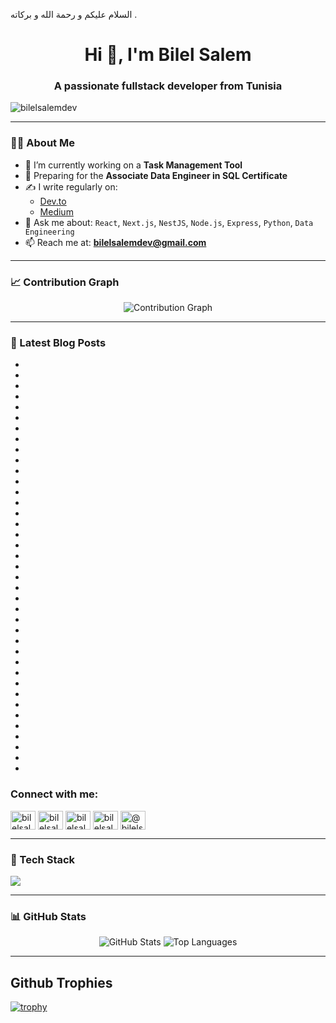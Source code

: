 السلام عليكم و رحمة الله و بركاته . 
<h1 align="center">Hi 👋, I'm Bilel Salem</h1>
<h3 align="center">A passionate fullstack developer from Tunisia</h3>

<p align="left"> <img src="https://komarev.com/ghpvc/?username=bilelsalemdev&label=Profile%20views&color=0e75b6&style=flat" alt="bilelsalemdev" /> </p>

---

### 👨‍💻 About Me

- 🔭 I’m currently working on a **Task Management Tool**
- 🎯 Preparing for the **Associate Data Engineer in SQL Certificate**
- ✍️ I write regularly on:
  - [Dev.to](https://dev.to/bilelsalemdev)
  - [Medium](https://medium.com/@bilelsalemdev)
- 💬 Ask me about:
  `React`, `Next.js`, `NestJS`, `Node.js`, `Express`, `Python`, `Data Engineering`
- 📫 Reach me at: **bilelsalemdev@gmail.com**

---

### 📈 Contribution Graph

<p align="center">
  <img src="https://github-readme-activity-graph.vercel.app/graph?username=bilelsalemdev&bg_color=1a1b27&color=9f9f9f&line=4c8eda&point=ffffff&area=true&hide_border=true" alt="Contribution Graph" />
</p>

---

### 📝 Latest Blog Posts
<!-- BLOG-POST-LIST:START -->

- [](https://github.com/bilelsalemdev/one-hundred-articles/blob/main/Next.js)
- [](https://github.com/bilelsalemdev/one-hundred-articles/blob/main/14:)
- [](https://github.com/bilelsalemdev/one-hundred-articles/blob/main/Server)
- [](https://github.com/bilelsalemdev/one-hundred-articles/blob/main/Components)
- [](https://github.com/bilelsalemdev/one-hundred-articles/blob/main/and)
- [](https://github.com/bilelsalemdev/one-hundred-articles/blob/main/Client)
- [](https://github.com/bilelsalemdev/one-hundred-articles/blob/main/Components)
- [](https://github.com/bilelsalemdev/one-hundred-articles/blob/main/Explained.md)
- [](https://github.com/bilelsalemdev/one-hundred-articles/blob/main/React)
- [](https://github.com/bilelsalemdev/one-hundred-articles/blob/main/19:)
- [](https://github.com/bilelsalemdev/one-hundred-articles/blob/main/The)
- [](https://github.com/bilelsalemdev/one-hundred-articles/blob/main/Future)
- [](https://github.com/bilelsalemdev/one-hundred-articles/blob/main/of)
- [](https://github.com/bilelsalemdev/one-hundred-articles/blob/main/User)
- [](https://github.com/bilelsalemdev/one-hundred-articles/blob/main/Interface)
- [](https://github.com/bilelsalemdev/one-hundred-articles/blob/main/Development.md)
- [](https://github.com/bilelsalemdev/one-hundred-articles/blob/main/React:)
- [](https://github.com/bilelsalemdev/one-hundred-articles/blob/main/Deep)
- [](https://github.com/bilelsalemdev/one-hundred-articles/blob/main/Dive)
- [](https://github.com/bilelsalemdev/one-hundred-articles/blob/main/into)
- [](https://github.com/bilelsalemdev/one-hundred-articles/blob/main/Component)
- [](https://github.com/bilelsalemdev/one-hundred-articles/blob/main/Enhancement)
- [](https://github.com/bilelsalemdev/one-hundred-articles/blob/main/Techniques.md)
- [](https://github.com/bilelsalemdev/one-hundred-articles/blob/main/Revolutionizing)
- [](https://github.com/bilelsalemdev/one-hundred-articles/blob/main/Development)
- [](https://github.com/bilelsalemdev/one-hundred-articles/blob/main/with)
- [](https://github.com/bilelsalemdev/one-hundred-articles/blob/main/Type-Safe)
- [](https://github.com/bilelsalemdev/one-hundred-articles/blob/main/Dropbox)
- [](https://github.com/bilelsalemdev/one-hundred-articles/blob/main/SDK.md)
- [](https://github.com/bilelsalemdev/one-hundred-articles/blob/main/Solving)
- [](https://github.com/bilelsalemdev/one-hundred-articles/blob/main/Real)
- [](https://github.com/bilelsalemdev/one-hundred-articles/blob/main/Deployment)
- [](https://github.com/bilelsalemdev/one-hundred-articles/blob/main/Problems)
- [](https://github.com/bilelsalemdev/one-hundred-articles/blob/main/with)
- [](https://github.com/bilelsalemdev/one-hundred-articles/blob/main/Docker:)
- [](https://github.com/bilelsalemdev/one-hundred-articles/blob/main/Shared)
- [](https://github.com/bilelsalemdev/one-hundred-articles/blob/main/Networks)
- [](https://github.com/bilelsalemdev/one-hundred-articles/blob/main/and)
- [](https://github.com/bilelsalemdev/one-hundred-articles/blob/main/Beyond.md)
<!-- BLOG-POST-LIST:END -->

<h3 align="left">Connect with me:</h3>
<p align="left">
<a href="https://dev.to/bilelsalemdev" target="blank"><img align="center" src="https://github.com/bilelsalemdev/bilelsalemdev/assets/70206023/1d5c6afb-6a6f-400e-b699-d4583828a063" alt="bilelsalemdev" height="30" width="40" /></a>
<a href="https://twitter.com/bilelsalemdev" target="blank"><img align="center" src="https://raw.githubusercontent.com/rahuldkjain/github-profile-readme-generator/master/src/images/icons/Social/twitter.svg" alt="bilelsalemdev" height="30" width="40" /></a>
<a href="https://linkedin.com/in/bilelsalemdev" target="blank"><img align="center" src="https://raw.githubusercontent.com/rahuldkjain/github-profile-readme-generator/master/src/images/icons/Social/linked-in-alt.svg" alt="bilelsalemdev" height="30" width="40" /></a>
<a href="https://stackoverflow.com/users/bilelsalem" target="blank"><img align="center" src="https://raw.githubusercontent.com/rahuldkjain/github-profile-readme-generator/master/src/images/icons/Social/stack-overflow.svg" alt="bilelsalem" height="30" width="40" /></a>
<a href="https://medium.com/@bilelsalemdev" target="blank"><img align="center" src="https://raw.githubusercontent.com/rahuldkjain/github-profile-readme-generator/master/src/images/icons/Social/medium.svg" alt="@bilelsalemdev" height="30" width="40" /></a>
</p>

---

### 🧠 Tech Stack

<p align="left">
  <img src="https://skillicons.dev/icons?i=ts,js,react,nextjs,nodejs,nestjs,express,python,html,css,sass,tailwind,django,vue,mongodb,postgres,mysql,sqlite,redis,docker,git,redux,graphql,figma,jest,postman,grafana" />
</p>

---

### 📊 GitHub Stats

<p align="center">
  <img src="https://github-readme-stats.vercel.app/api?username=bilelsalemdev&show_icons=true&theme=tokyonight" alt="GitHub Stats" />
  <img src="https://github-readme-stats.vercel.app/api/top-langs/?username=bilelsalemdev&layout=compact&theme=tokyonight" alt="Top Languages" />
</p>

---

## Github Trophies
[![trophy](https://github-profile-trophy.vercel.app/?username=bilelsalemdev&theme=radical)](https://github.com/braiekhazem/github-profile-trophy)
